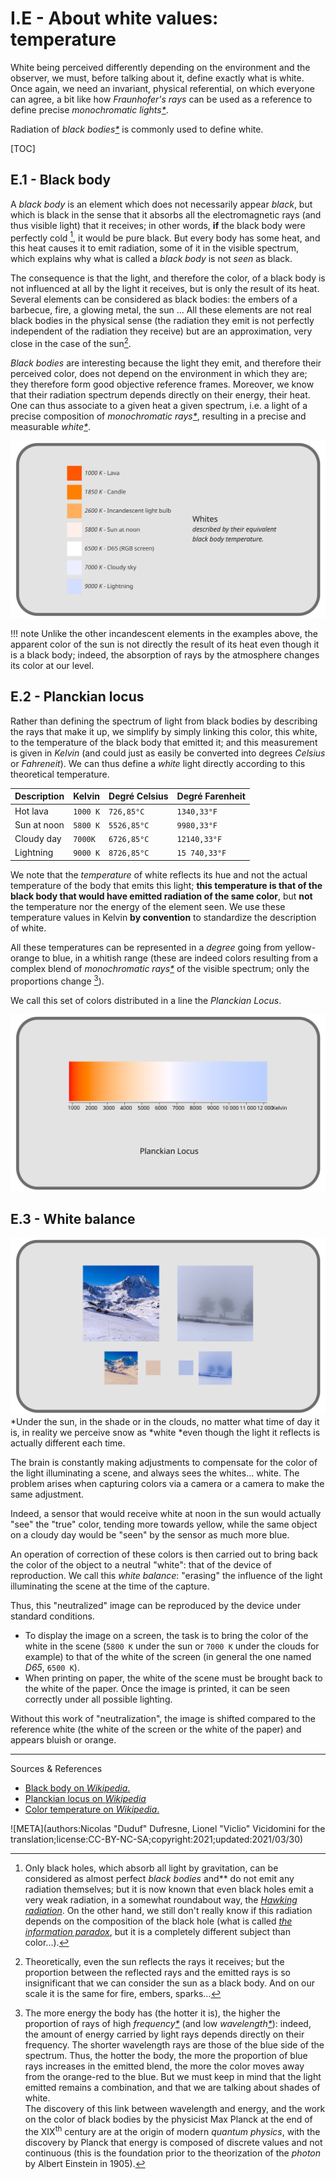 # I.E - About white values: temperature

White being perceived differently depending on the environment and the observer, we must, before talking about it, define exactly what is white. Once again, we need an invariant, physical referential, on which everyone can agree, a bit like how *Fraunhofer's rays* can be used as a reference to define precise *monochromatic lights[\*](ZZ-vocabulaire.md)*.

Radiation of *black bodies[\*](ZZ-vocabulaire.md)* is commonly used to define white.

[TOC]

## E.1 - Black body

A *black body* is an element which does not necessarily appear *black*, but which is black in the sense that it absorbs all the electromagnetic rays (and thus visible light) that it receives; in other words, **if** the black body were perfectly cold [^1], it would be pure black. But every body has some heat, and this heat causes it to emit radiation, some of it in the visible spectrum, which explains why what is called a *black body* is not *seen* as black.

The consequence is that the light, and therefore the color, of a black body is not influenced at all by the light it receives, but is only the result of its heat. Several elements can be considered as black bodies: the embers of a barbecue, fire, a glowing metal, the sun ... All these elements are not real black bodies in the physical sense (the radiation they emit is not perfectly independent of the radiation they receive) but are an approximation, very close in the case of the sun[^2].

*Black bodies* are interesting because the light they emit, and therefore their perceived color, does not depend on the environment in which they are; they therefore form good objective reference frames. Moreover, we know that their radiation spectrum depends directly on their energy, their heat. One can thus associate to a given heat a given spectrum, i.e. a light of a precise composition of *monochromatic rays[\*](ZZ-vocabulaire.md)*, resulting in a precise and measurable *white[\*](ZZ-vocabulaire.md)*.

*![Spreadsheet of some colors according to their temperature](img/temperature.svg)*

!!! note
    Unlike the other incandescent elements in the examples above, the apparent color of the sun is not directly the result of its heat even though it is a black body; indeed, the absorption of rays by the atmosphere changes its color at our level.

## E.2 - Planckian locus

Rather than defining the spectrum of light from black bodies by describing the rays that make it up, we simplify by simply linking this color, this white, to the temperature of the black body that emitted it; and this measurement is given in *Kelvin* (and could just as easily be converted into degrees *Celsius* or *Fahreneit*). We can thus define a *white* light directly according to this theoretical temperature.

| Description | Kelvin | Degré Celsius | Degré Farenheit |
|---|---|---|---|
| Hot lava | `1000 K` | `726,85°C` | `1340,33°F` |
| Sun at noon | `5800 K` | `5526,85°C` | `9980,33°F` |
| Cloudy day | `7000K` | `6726,85°C` | `12140,33°F` |
| Lightning | `9000 K` | `8726,85°C` | `15 740,33°F` |

We note that the *temperature* of white reflects its hue and not the actual temperature of the body that emits this light; **this temperature is that of the black body that would have emitted radiation of the same color**, but **not** the temperature nor the energy of the element seen. We use these temperature values in Kelvin **by convention** to standardize the description of white.

All these temperatures can be represented in a *degree* going from yellow-orange to blue, in a whitish range (these are indeed colors resulting from a complex blend of *monochromatic rays[\*](ZZ-vocabulaire.md)* of the visible spectrum; only the proportions change [^3]).

We call this set of colors distributed in a line the *Planckian Locus*.

*![Planckian Locus with temperatures](img/planckian-locus.svg)*

## E.3 - White balance

*![Photos of snowy landscape at different times of the day](img/snow.svg)*  
*Under the sun, in the shade or in the clouds, no matter what time of day it is, in reality we perceive snow as *white *even though the light it reflects is actually different each time.

The brain is constantly making adjustments to compensate for the color of the light illuminating a scene, and always sees the whites... white. The problem arises when capturing colors via a camera or a camera to make the same adjustment.

Indeed, a sensor that would receive white at noon in the sun would actually "see" the "true" color, tending more towards yellow, while the same object on a cloudy day would be "seen" by the sensor as much more blue.

An operation of correction of these colors is then carried out to bring back the color of the object to a neutral "white": that of the device of reproduction. We call this *white balance*: "erasing" the influence of the light illuminating the scene at the time of the capture.

Thus, this "neutralized" image can be reproduced by the device under standard conditions.

- To display the image on a screen, the task is to bring the color of the white in the scene (`5800 K` under the sun or `7000 K` under the clouds for example) to that of the white of the screen (in general the one named *D65*, `6500 K`).
- When printing on paper, the white of the scene must be brought back to the white of the paper. Once the image is printed, it can be seen correctly under all possible lighting.

Without this work of "neutralization", the image is shifted compared to the reference white (the white of the screen or the white of the paper) and appears bluish or orange.

----
Sources & References

- [Black body on *Wikipedia*.](https://en.wikipedia.org/wiki/Black_body)
- [Planckian locus on *Wikipedia*](https://en.wikipedia.org/wiki/Planckian_locus)
- [Color temperature on *Wikipedia*.](https://en.wikipedia.org/wiki/Color_temperature)

[^1]:
    Only black holes, which absorb all light by gravitation, can be considered as almost perfect *black bodies* and** do not emit any radiation themselves; but it is now known that even black holes emit a very weak radiation, in a somewhat roundabout way, the *[Hawking radiation](https://fr.wikipedia.org/wiki/%C3%89vaporation_des_trous_noirs)*. On the other hand, we still don't really know if this radiation depends on the composition of the black hole (what is called *[the information paradox](https://fr.wikipedia.org/wiki/Paradoxe_de_l%27information)*, but it is a completely different subject than color...).
[^2]:
    Theoretically, even the sun reflects the rays it receives; but the proportion between the reflected rays and the emitted rays is so insignificant that we can consider the sun as a black body. And on our scale it is the same for fire, embers, sparks...
[^3]:
    The more energy the body has (the hotter it is), the higher the proportion of rays of high *frequency[\*](ZZ-vocabulaire.md)* (and low *wavelength[\*](ZZ-vocabulaire.md)*): indeed, the amount of energy carried by light rays depends directly on their frequency. The shorter wavelength rays are those of the blue side of the spectrum. Thus, the hotter the body, the more the proportion of blue rays increases in the emitted blend, the more the color moves away from the orange-red to the blue. But we must keep in mind that the light emitted remains a combination, and that we are talking about shades of white.  
    The discovery of this link between wavelength and energy, and the work on the color of black bodies by the physicist Max Planck at the end of the XIX<sup>th</sup> century are at the origin of modern *quantum physics*, with the discovery by Planck that energy is composed of discrete values and not continuous (this is the foundation prior to the theorization of the *photon* by Albert Einstein in 1905).

![META](authors:Nicolas "Duduf" Dufresne, Lionel "Viclio" Vicidomini for the translation;license:CC-BY-NC-SA;copyright:2021;updated:2021/03/30)